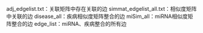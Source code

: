 adj_edgelist.txt：关联矩阵中存在关联的边
simmat_edgelist_all.txt：相似度矩阵中关联的边
disease_all：疾病相似度矩阵整合的边
miSim_all：miRNA相似度矩阵整合的边
edge_list：miRNA、疾病整合的所有边